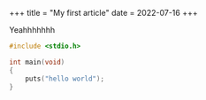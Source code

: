 +++
title = "My first article"
date = 2022-07-16
+++

<!--
おほほー．
-->

Yeahhhhhhh

<!--
```c
#include <stdio.h>

int main(void)
{
    puts("hello world");
}
```
-->

```c
#include <stdio.h>

int main(void)
{
    puts("hello world");
}
```
